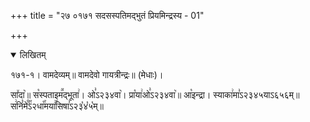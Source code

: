 +++
title = "२७ ०१७१ सदसस्पतिमद्भुतं प्रियमिन्द्रस्य - 01"

+++
<details open><summary>लिखितम्</summary>

१७१-१। वामदेव्यम्॥ वामदेवो गायत्रीन्द्रः॥ (मेधाः)।

सा꣤दा꣥॥ स꣡स्पताइम꣪द्भूता꣢। ओ꣣ऽ२३४वा꣥। प्रा꣡या꣢ओ꣣ऽ२३४वा꣥॥ आ꣡इन्द्रा। स्याका꣢मा꣣ऽ२३४५याऽ६५६म्॥ स꣢निं꣡मे꣰꣯ऽ२धा꣡꣯मया꣢꣯सिषा꣣ऽ२३꣡४꣡५꣡म्॥
</details>